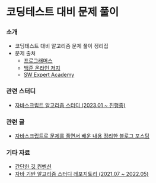 # 코딩테스트 대비 문제 풀이

### 소개

- 코딩테스트 대비 알고리즘 문제 풀이 정리집
- 문제 출처
  - [프로그래머스](https://programmers.co.kr/)
  - [백준 온라인 저지](https://www.acmicpc.net/)
  - [SW Expert Academy](https://swexpertacademy.com/main/main.do)

### 관련 스터디

- [자바스크립트 알고리즘 스터디 (2023.01 ~ 진행중)](https://github.com/js-study-algorithm/algorithm-study)

### 관련 글

- [자바스크립트로 문제를 풀면서 배운 내용 정리한 블로그 포스팅](https://anottrx.github.io/study/javascript_algorithm/)

### 기타 자료

- [간단한 깃 컨벤션](https://github.com/anottrx/problem-solving/wiki/Git-Convention)
- [자바 기반 알고리즘 스터디 레포지토리 (2021.07 ~ 2022.05)](https://github.com/SSAFY-11-Algorithm-Study/AlgorithmStudy)

<br />
